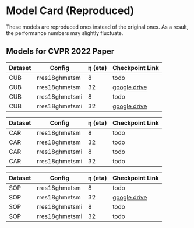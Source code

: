 Model Card (Reproduced)
===

These models are reproduced ones instead of the original ones.
As a result, the performance numbers may slightly fluctuate.

## Models for CVPR 2022 Paper

| Dataset | Config | η (eta) | Checkpoint Link |
| --- | --- | --- | --- |
| CUB | rres18ghmetsm  | 8  | todo |
| CUB | rres18ghmetsm  | 32 | [google drive](https://drive.google.com/file/d/136YNlc7Su0z85PjEwbAfobQxM6_hMQ19/view?usp=sharing) |
| CUB | rres18ghmetsmi | 8  | todo |
| CUB | rres18ghmetsmi | 32 | [google drive](https://drive.google.com/file/d/1SxpfyogbpyaOwL5tWMcbBzyChFnQ5Bfw/view?usp=sharing) |

| Dataset | Config | η (eta) | Checkpoint Link |
| --- | --- | --- | --- |
| CAR | rres18ghmetsm  | 8  | todo |
| CAR | rres18ghmetsm  | 32 | todo |
| CAR | rres18ghmetsmi | 8  | todo |
| CAR | rres18ghmetsmi | 32 | todo |

| Dataset | Config | η (eta) | Checkpoint Link |
| --- | --- | --- | --- |
| SOP | rres18ghmetsm  | 8  | todo |
| SOP | rres18ghmetsm  | 32 | [google drive](https://drive.google.com/file/d/1oCxI-peNOjSkTf0gstZLkRIEERT8TMeY/view?usp=sharing) |
| SOP | rres18ghmetsmi | 8  | todo |
| SOP | rres18ghmetsmi | 32 | todo |